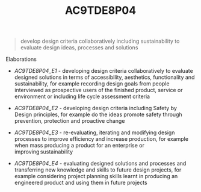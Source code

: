 ﻿---
backlinks:
- title: Learning Areas
  url: /memex/sense/Teaching/Curriculum/v9/v9-learning-areas.html
tags: australian-curriculum
title: AC9TDE8P04
type: note
---
> develop design criteria collaboratively including sustainability to evaluate design ideas, processes and solutions

Elaborations


- _AC9TDE8P04_E1_ - developing design criteria collaboratively to evaluate designed solutions in terms of accessibility, aesthetics, functionality and sustainability, for example recording design goals from people interviewed as prospective users of the finished product, service or environment or including life cycle assessment criteria

- _AC9TDE8P04_E2_ - developing design criteria including Safety by Design principles, for example do the ideas promote safety through prevention, protection and proactive change

- _AC9TDE8P04_E3_ - re-evaluating, iterating and modifying design processes to improve efficiency and increase production, for example when mass producing a product for an enterprise or improving sustainability

- _AC9TDE8P04_E4_ - evaluating designed solutions and processes and transferring new knowledge and skills to future design projects, for example considering project planning skills learnt in producing an engineered product and using them in future projects